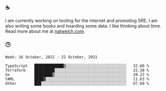 ### ☕

I am currently working on tooling for the internet and promoting SRE. I am also writing some books and hoarding some data. I like thinking about time. Read more about me at [natwelch.com](https://natwelch.com).

### 🕒

<!--START_SECTION:waka-->
```text
Week: 16 October, 2021 - 22 October, 2021

TypeScript   █████████████▒░░░░░░░░░░░░░░░░░░░░░░░░░░░   32.60 % 
Terraform    █████████░░░░░░░░░░░░░░░░░░░░░░░░░░░░░░░░   22.30 % 
Go           ████████▒░░░░░░░░░░░░░░░░░░░░░░░░░░░░░░░░   20.22 % 
YAML         ████▓░░░░░░░░░░░░░░░░░░░░░░░░░░░░░░░░░░░░   11.63 % 
Other        ███░░░░░░░░░░░░░░░░░░░░░░░░░░░░░░░░░░░░░░   07.69 % 
```
<!--END_SECTION:waka-->
